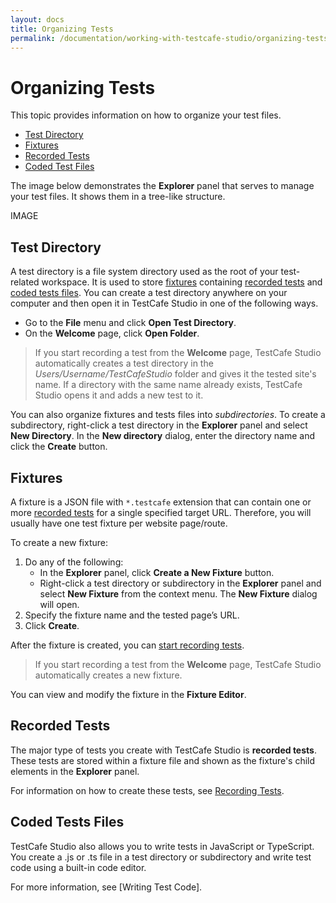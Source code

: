 ```yaml
---
layout: docs
title: Organizing Tests
permalink: /documentation/working-with-testcafe-studio/organizing-tests
---
```

# Organizing Tests

This topic provides information on how to organize your test files.

* [Test Directory](#test-directory)
* [Fixtures](#fixtures)
* [Recorded Tests](#recorded-tests)
* [Coded Test Files](#coded-test-files)

The image below demonstrates the **Explorer** panel that serves to manage your test files. It shows them in a tree-like structure.

IMAGE

## Test Directory

A test directory is a file system directory used as the root of your test-related workspace. It is used to store [fixtures](#fixtures) containing [recorded tests](#recorded-tests) and [coded tests files](#coded-tests-files). You can create a test directory anywhere on your computer and then open it in TestCafe Studio in one of the following ways.

* Go to the **File** menu and click **Open Test Directory**.
* On the **Welcome** page, click **Open Folder**.

> If you start recording a test from the **Welcome** page, TestCafe Studio automatically creates a test directory in the *Users/Username/TestCafeStudio* folder and gives it the tested site's name. If a directory with the same name already exists, TestCafe Studio opens it and adds a new test to it.

You can also organize fixtures and tests files into *subdirectories*. To create a subdirectory, right-click a test directory in the **Explorer** panel and select **New Directory**. In the **New directory** dialog, enter the directory name and click the **Create** button.

## Fixtures

A fixture is a JSON file with `*.testcafe` extension that can contain one or more [recorded tests](#recorded-tests) for a single specified target URL. Therefore, you will usually have one test fixture per website page/route.

To create a new fixture:

1. Do any of the following:
    * In the **Explorer** panel, click **Create a New Fixture** button.
    * Right-click a test directory or subdirectory in the **Explorer** panel and select **New Fixture** from the context menu.
    The **New Fixture** dialog will open.
2. Specify the fixture name and the tested page’s URL.
3. Click **Create**.

After the fixture is created, you can [start recording tests](recording-tests.md#starting-and-stopping-recording).

> If you start recording a test from the **Welcome** page, TestCafe Studio automatically creates a new fixture.

You can view and modify the fixture in the **Fixture Editor**.

## Recorded Tests

The major type of tests you create with TestCafe Studio is **recorded tests**. These tests are stored within a fixture file and shown as the fixture's child elements in the **Explorer** panel.

For information on how to create these tests, see [Recording Tests](recording-tests.md).

## Coded Tests Files

TestCafe Studio also allows you to write tests in JavaScript or TypeScript. You create a .js or .ts file in a test directory or subdirectory and write test code using a built-in code editor.

For more information, see [Writing Test Code].